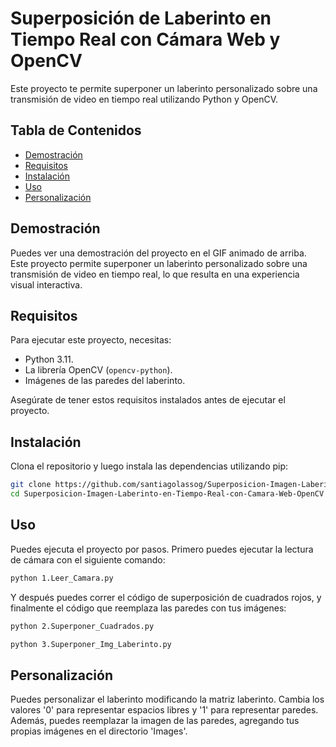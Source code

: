 # Superposición de Laberinto en Tiempo Real con Cámara Web y OpenCV
Este proyecto te permite superponer un laberinto personalizado sobre una transmisión de video en tiempo real utilizando Python y OpenCV.

## Tabla de Contenidos
- [Demostración](#demostración)
- [Requisitos](#requisitos)
- [Instalación](#instalación)
- [Uso](#uso)
- [Personalización](#personalización)

## Demostración

Puedes ver una demostración del proyecto en el GIF animado de arriba. Este proyecto permite superponer un laberinto personalizado sobre una transmisión de video en tiempo real, lo que resulta en una experiencia visual interactiva.

## Requisitos

Para ejecutar este proyecto, necesitas:

- Python 3.11.
- La librería OpenCV (`opencv-python`).
- Imágenes de las paredes del laberinto.

Asegúrate de tener estos requisitos instalados antes de ejecutar el proyecto.

## Instalación

Clona el repositorio y luego instala las dependencias utilizando pip:

```bash
git clone https://github.com/santiagolassog/Superposicion-Imagen-Laberinto-en-Tiempo-Real-con-Camara-Web-OpenCV.git
cd Superposicion-Imagen-Laberinto-en-Tiempo-Real-con-Camara-Web-OpenCV
```

## Uso
Puedes ejecuta el proyecto por pasos. Primero puedes ejecutar la lectura de cámara con el siguiente comando:
```bash
python 1.Leer_Camara.py
```
Y después puedes correr el código de superposición de cuadrados rojos, y finalmente el código que reemplaza las paredes con tus imágenes:
```bash
python 2.Superponer_Cuadrados.py
```
```bash
python 3.Superponer_Img_Laberinto.py
```

## Personalización

Puedes personalizar el laberinto modificando la matriz laberinto. Cambia los valores '0' para representar espacios libres y '1' para representar paredes. Además, puedes reemplazar la imagen de las paredes, agregando tus propias imágenes en el directorio 'Images'.
